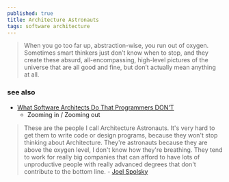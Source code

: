 ```yaml
---
published: true
title: Architecture Astronauts
tags: software architecture
---
```

> When you go too far up, abstraction-wise, you run out of oxygen. Sometimes smart thinkers just don’t know when to stop, and they create these absurd, all-encompassing, high-level pictures of the universe that are all good and fine, but don’t actually mean anything at all. 

### see also
- [What Software Architects Do That Programmers DON'T](https://www.youtube.com/watch?v=IwrvE-wHm84)
	- Zooming in / Zooming out

> These are the people I call Architecture Astronauts. It's very hard to get them to write code or design programs, because they won't stop thinking about Architecture. They're astronauts because they are above the oxygen level, I don't know how they're breathing. They tend to work for really big companies that can afford to have lots of unproductive people with really advanced degrees that don't contribute to the bottom line.  - [Joel Spolsky](https://www.joelonsoftware.com/2001/04/21/dont-let-architecture-astronauts-scare-you/)
